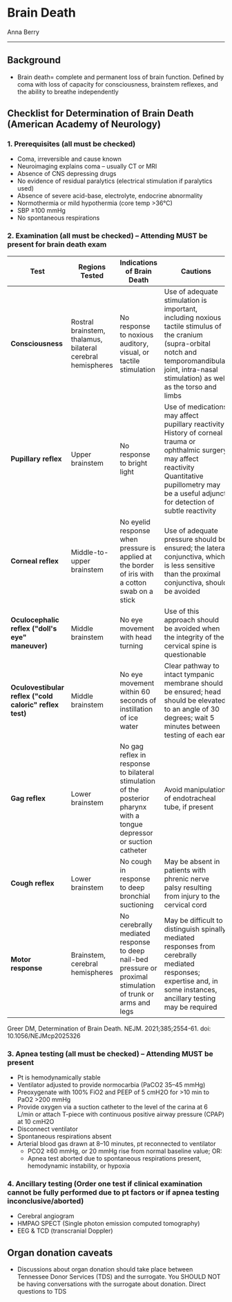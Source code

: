 # Brain Death

Anna Berry

---

## Background
-	Brain death= complete and permanent loss of brain function. Defined by coma with loss of capacity for consciousness, brainstem reflexes, and the ability to breathe independently

## Checklist for Determination of Brain Death (American Academy of Neurology)

### 1. Prerequisites (all must be checked)
-	Coma, irreversible and cause known
-	Neuroimaging explains coma – usually CT or MRI
-	Absence of CNS depressing drugs
-	No evidence of residual paralytics (electrical stimulation if paralytics used)
-	Absence of severe acid-base, electrolyte, endocrine abnormality
-	Normothermia or mild hypothermia (core temp >36°C)
-	SBP ≥100 mmHg
-	No spontaneous respirations

### 2. Examination (all must be checked) – Attending MUST be present for brain death exam


| **Test**                       | **Regions Tested**                          | **Indications of Brain Death**                                                                           | **Cautions**                                                                                             |
|--------------------------------|---------------------------------------------|-----------------------------------------------------------------------------------------------------------|-----------------------------------------------------------------------------------------------------------|
| **Consciousness**              | Rostral brainstem, thalamus, bilateral cerebral hemispheres | No response to noxious auditory, visual, or tactile stimulation                                           | Use of adequate stimulation is important, including noxious tactile stimulus of the cranium (supra-orbital notch and temporomandibular joint, intra-nasal stimulation) as well as the torso and limbs |
| **Pupillary reflex**           | Upper brainstem                             | No response to bright light                                                                               | Use of medications may affect pupillary reactivity History of corneal trauma or ophthalmic surgery may affect reactivity Quantitative pupillometry may be a useful adjunct for detection of subtle reactivity |
| **Corneal reflex**             | Middle-to-upper brainstem                   | No eyelid response when pressure is applied at the border of iris with a cotton swab on a stick            | Use of adequate pressure should be ensured; the lateral conjunctiva, which is less sensitive than the proximal conjunctiva, should be avoided |
| **Oculocephalic reflex ("doll's eye" maneuver)** | Middle brainstem                             | No eye movement with head turning                                                                         | Use of this approach should be avoided when the integrity of the cervical spine is questionable            |
| **Oculovestibular reflex ("cold caloric" reflex test)** | Middle brainstem                             | No eye movement within 60 seconds of instillation of ice water                                            | Clear pathway to intact tympanic membrane should be ensured; head should be elevated to an angle of 30 degrees; wait 5 minutes between testing of each ear |
| **Gag reflex**                 | Lower brainstem                             | No gag reflex in response to bilateral stimulation of the posterior pharynx with a tongue depressor or suction catheter | Avoid manipulation of endotracheal tube, if present                                                       |
| **Cough reflex**               | Lower brainstem                             | No cough in response to deep bronchial suctioning                                                        | May be absent in patients with phrenic nerve palsy resulting from injury to the cervical cord               |
| **Motor response**             | Brainstem, cerebral hemispheres             | No cerebrally mediated response to deep nail-bed pressure or proximal stimulation of trunk or arms and legs | May be difficult to distinguish spinally mediated responses from cerebrally mediated responses; expertise and, in some instances, ancillary testing may be required |

Greer DM, Determination of Brain Death. NEJM. 2021;385;2554-61. doi: 10.1056/NEJMcp2025326

### 3. Apnea testing (all must be checked) – Attending MUST be present
-	Pt is hemodynamically stable
-	Ventilator adjusted to provide normocarbia (PaCO2 35–45 mmHg)
-	Preoxygenate with 100% FiO2 and PEEP of 5 cmH2O for >10 min to PaO2 >200 mmHg
-	Provide oxygen via a suction catheter to the level of the carina at 6 L/min or attach T-piece with continuous positive airway pressure (CPAP) at 10 cmH2O
-	Disconnect ventilator
-	Spontaneous respirations absent
-	Arterial blood gas drawn at 8–10 minutes, pt reconnected to ventilator
    -	PCO2 ≥60 mmHg, or 20 mmHg rise from normal baseline value; OR:
    -	Apnea test aborted due to spontaneous respirations present, hemodynamic instability, or hypoxia 

### 4. Ancillary testing (Order one test if clinical examination cannot be fully performed due to pt factors or if apnea testing inconclusive/aborted)
-	Cerebral angiogram
-	HMPAO SPECT (Single photon emission computed tomography)
-	EEG & TCD (transcranial Doppler)

## Organ donation caveats 
-	Discussions about organ donation should take place between Tennessee Donor Services (TDS) and the surrogate. You SHOULD NOT be having conversations with the surrogate about donation. Direct questions to TDS
